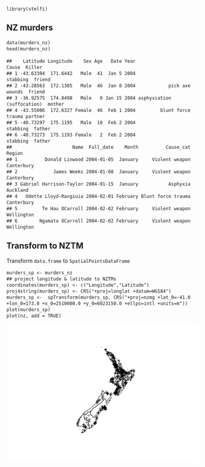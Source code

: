     library(stelfi)

NZ murders
----------

    data(murders_nz)
    head(murders_nz)

    ##    Latitude Longitude    Sex Age   Date Year                      Cause  Killer
    ## 1 -43.63394  171.6442   Male  41  Jan 5 2004                   stabbing  friend
    ## 2 -43.28563  172.1305   Male  46  Jan 8 2004            pick axe wounds  friend
    ## 3 -36.92575  174.8498   Male   0 Jan 15 2004 asphyxiation (suffocation)  mother
    ## 4 -43.55006  172.6327 Female  46  Feb 1 2004         blunt force trauma partner
    ## 5 -40.73297  175.1195   Male  10  Feb 2 2004                   stabbing  father
    ## 6 -40.73273  175.1193 Female   2  Feb 2 2004                   stabbing  father
    ##                      Name  Full_date    Month          Cause_cat     Region
    ## 1          Donald Linwood 2004-01-05  January     Violent weapon Canterbury
    ## 2             James Weeks 2004-01-08  January     Violent weapon Canterbury
    ## 3 Gabriel Harrison-Taylor 2004-01-15  January           Asphyxia   Auckland
    ## 4   Odette Lloyd-Rangiuia 2004-02-01 February Blunt force trauma Canterbury
    ## 5         Te Hau OCarroll 2004-02-02 February     Violent weapon Wellington
    ## 6        Ngamata OCarroll 2004-02-02 February     Violent weapon Wellington

Transform to NZTM
-----------------

Transform `data.frame` to `SpatialPointsDataFrame`

    murders_sp <- murders_nz
    ## project longitude & latitude to NZTMs
    coordinates(murders_sp) <- c("Longitude","Latitude")
    proj4string(murders_sp) <- CRS("+proj=longlat +datum=WGS84")
    murders_sp <-  spTransform(murders_sp, CRS("+proj=nzmg +lat_0=-41.0 +lon_0=173.0 +x_0=2510000.0 +y_0=6023150.0 +ellps=intl +units=m"))
    plot(murders_sp)
    plot(nz, add = TRUE)

![](LGCP_files/figure-markdown_strict/sp-1.png)
